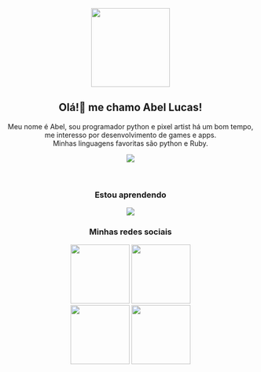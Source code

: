 <div align="center">
    <img src="https://i.pinimg.com/564x/92/a3/0e/92a30e466004709041befe4c89ed7d6e.jpg" type="image/jpg"/ width=160px>
    <h2>Olá!👋 me chamo Abel Lucas!</h2>
    <header>
        <p>  
            Meu nome é Abel, sou programador python e pixel artist há um bom tempo, me interesso por desenvolvimento de games e apps. </br>
            Minhas linguagens favoritas são python e Ruby. 
        </p>
        <p><img src="https://skillicons.dev/icons?i=python,ruby" /></p>
    </header>
    <div>
        <h3>Estou aprendendo</h3>
        <div>
            <img src="https://skillicons.dev/icons?i=flask,blender,ruby,gamemakerstudio,godot,unity&perline=3"/>
        </div>
    </div>
    <footer>
        <h3>Minhas redes sociais</h3>
        <div>
            <a href="https://www.instagram.com/abelarduu" target="_blank" >
                <img src="https://img.shields.io/badge/Instagram-E4405F?style=for-the-badge&logo=instagram&logoColor=white" style="width: 120px"/></a>
            <a href="https://br.pinterest.com/BitPixelGame/" target="_blank">
                <img src="https://img.shields.io/badge/Pinterest-%23E60023.svg?&style=for-the-badge&logo=Pinterest&logoColor=white"style="width: 120px"/></a>
            </br>
            <a href="https://www.linkedin.com/in/Abel-Lucas" target="_blank" >
                <img src="https://img.shields.io/badge/LinkedIn-0077B5?style=for-the-badge&logo=linkedin&logoColor=white"style="width: 120px"/></a>
            <a href="https://www.behance.net/abellucas1" target="_blank">
                <img src="https://img.shields.io/badge/-Behance-blue?style=for-the-badge&logo=behance&logoColor=white"style="width: 120px"/></a>
        </div>
    </footer>
</div>
